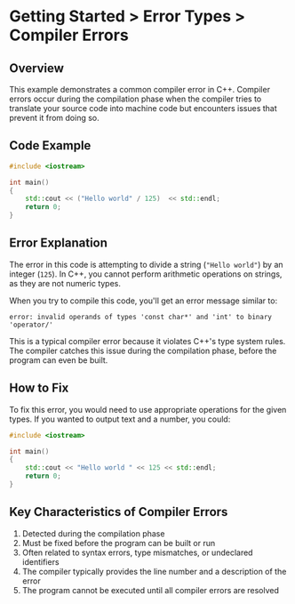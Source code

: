 # Getting Started > Error Types > Compiler Errors

## Overview

This example demonstrates a common compiler error in C++. Compiler errors occur during the compilation phase when the compiler tries to translate your source code into machine code but encounters issues that prevent it from doing so.

## Code Example

```cpp
#include <iostream>

int main() 
{
    std::cout << ("Hello world" / 125)  << std::endl;
    return 0;
}
```

## Error Explanation

The error in this code is attempting to divide a string (`"Hello world"`) by an integer (`125`). In C++, you cannot perform arithmetic operations on strings, as they are not numeric types.

When you try to compile this code, you'll get an error message similar to:

```plaintext
error: invalid operands of types 'const char*' and 'int' to binary 'operator/'
```

This is a typical compiler error because it violates C++'s type system rules. The compiler catches this issue during the compilation phase, before the program can even be built.

## How to Fix

To fix this error, you would need to use appropriate operations for the given types. If you wanted to output text and a number, you could:

```cpp
#include <iostream>

int main() 
{
    std::cout << "Hello world " << 125 << std::endl;
    return 0;
}
```

## Key Characteristics of Compiler Errors

1. Detected during the compilation phase
2. Must be fixed before the program can be built or run
3. Often related to syntax errors, type mismatches, or undeclared identifiers
4. The compiler typically provides the line number and a description of the error
5. The program cannot be executed until all compiler errors are resolved

